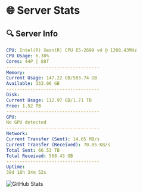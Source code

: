 # 🌐 Server Stats
## 🔍 Server Info
```yaml
CPU: Intel(R) Xeon(R) CPU E5-2699 v4 @ 1308.43MHz
CPU Usage: 6.30%
Cores: 44P | 88T
-----------------------------------
Memory:
Current Usage: 147.22 GB/503.74 GB
Available: 353.06 GB
-----------------------------------
Disk:
Current Usage: 112.97 GB/1.71 TB
Free: 1.52 TB
-----------------------------------
GPU:
No GPU detected
-----------------------------------
Network:
Current Transfer (Sent): 14.65 MB/s
Current Transfer (Received): 70.85 KB/s
Total Sent: 66.53 TB
Total Received: 568.43 GB
-----------------------------------
Uptime:
38d 18h 34m 52s
```
![GitHub Stats](https://img.shields.io/badge/Updated-2025-04-15_15:57:41-blue)